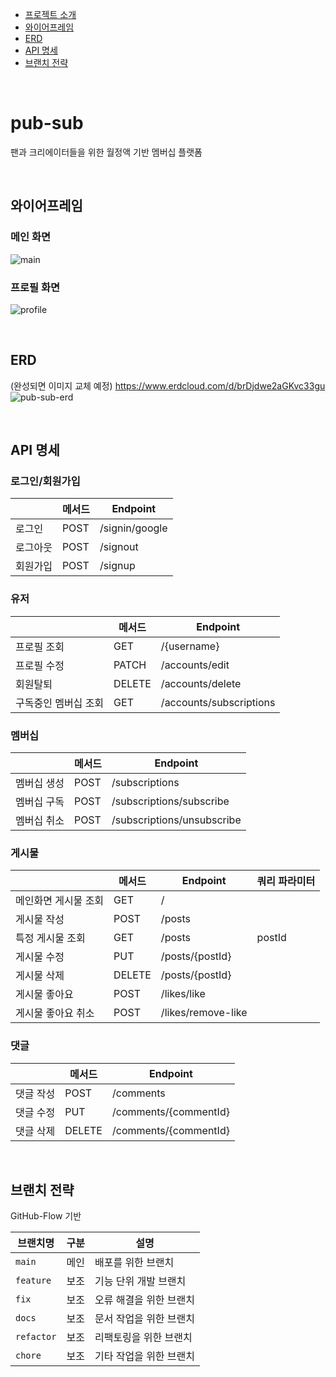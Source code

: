 - [프로젝트 소개](#pub-sub)
- [와이어프레임](#와이어프레임)
- [ERD](#ERD)
- [API 명세](#API-명세)
- [브랜치 전략](#브랜치-전략)

<br>

# pub-sub
팬과 크리에이터들을 위한 월정액 기반 멤버십 플랫폼

<br>

## 와이어프레임
### 메인 화면
![main](https://github.com/f-lab-edu/pub-sub/assets/65343417/245f3afe-f979-4946-9938-f505571142dc)

### 프로필 화면
![profile](https://github.com/f-lab-edu/pub-sub/assets/65343417/948b9de5-8552-43c7-8df9-4e5b44cfff08)

<br>

## ERD
(완성되면 이미지 교체 예정)
https://www.erdcloud.com/d/brDjdwe2aGKvc33gu
![pub-sub-erd](https://github.com/f-lab-edu/pub-sub/assets/65343417/74f11dcf-2b2c-4a83-a2ee-a13be8d89d17)

<br>

## API 명세
### 로그인/회원가입
|  | 메서드 | Endpoint |
| --- | --- | --- |
| 로그인 | POST | /signin/google |
| 로그아웃 | POST | /signout |
| 회원가입 | POST | /signup |

### 유저
|  | 메서드 | Endpoint |
| --- | --- | --- |
| 프로필 조회 | GET | /{username} |
| 프로필 수정 | PATCH | /accounts/edit |
| 회원탈퇴 | DELETE | /accounts/delete |
| 구독중인 멤버십 조회 | GET | /accounts/subscriptions |

### 멤버십
|  | 메서드 | Endpoint |
| --- | --- | --- |
| 멤버십 생성 | POST | /subscriptions |
| 멤버십 구독 | POST | /subscriptions/subscribe |
| 멤버십 취소 | POST | /subscriptions/unsubscribe |

### 게시물
|  | 메서드 | Endpoint | 쿼리 파라미터 |
| --- | --- | --- | --- |
| 메인화면 게시물 조회 | GET | / |  |
| 게시물 작성 | POST | /posts |  |
| 특정 게시물 조회 | GET | /posts | postId |
| 게시물 수정 | PUT | /posts/{postId} |  |
| 게시물 삭제 | DELETE | /posts/{postId} |  |
| 게시물 좋아요 | POST | /likes/like |  |
| 게시물 좋아요 취소 | POST | /likes/remove-like |  |

### 댓글
|  | 메서드 | Endpoint |
| --- | --- | --- |
| 댓글 작성 | POST | /comments |
| 댓글 수정 | PUT | /comments/{commentId} |
| 댓글 삭제 | DELETE | /comments/{commentId} |

<br>

## 브랜치 전략
GitHub-Flow 기반

| 브랜치명 | 구분 | 설명 |
| --- | --- | --- |
| `main` | 메인 | 배포를 위한 브랜치 |
| `feature` | 보조 | 기능 단위 개발 브랜치 |
| `fix` | 보조 | 오류 해결을 위한 브랜치 |
| `docs` | 보조 | 문서 작업을 위한 브랜치 |
| `refactor` | 보조 | 리팩토링을 위한 브랜치 |
| `chore` | 보조 | 기타 작업을 위한 브랜치 |

